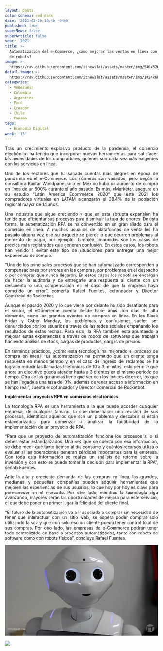 ```yaml
---
layout: posts
color-schema: red-dark
date: '2021-03-29 10:40 -0400'
published: true
superNews: false
superArticle: false
year: '2021'
title: >-
  Automatización del e-Commerce, ¿cómo mejorar las ventas en línea con la ayuda
  de robots?
image: >-
  https://raw.githubusercontent.com/itnewslat/assets/master/img/540x320/Robots-p.jpg
detail-image: >-
  https://raw.githubusercontent.com/itnewslat/assets/master/img/1024x680/Robots-g.jpg
categories:
  - Venezuela
  - Colombia
  - Argentina
  - Perú
  - Ecuador
  - Chile
  - Panama
tags:
  - Economía Digital
week: '13'
---
```

<p style="text-align: justify;">Tras un crecimiento explosivo producto de la pandemia, el comercio electrónico ha tenido que incorporar nuevas herramientas para satisfacer las necesidades de los compradores, quienes son cada vez más exigentes con los servicios en línea.</p>
<p style="text-align: justify;">Uno de los sectores que ha sacado cuentas más alegres en época de pandemia es el e-Commerce. Los números son variados, pero según la consultora Kantar Worldpanel solo en México hubo un aumento de compra en línea de un 500% durante el año pasado. Es más, eMarketer, asegura en su estudio “Latin America Ecommerce 2020” que este 2021 los compradores virtuales en LATAM alcanzarán el 38.4% de la población regional mayor de 14 años.</p>
<p style="text-align: justify;">Una industria que sigue creciendo y que en esta abrupta expansión ha tenido que eficientar sus procesos para disminuir la tasa de errores. De esta forma, la automatización RPA se ha convertido en un gran aliado para el comercio en línea. A muchos usuarios de plataformas de venta les ha pasado alguna vez que su paquete se pierde o que ocurren problemas al momento de pagar, por ejemplo. También, conocidos son los casos de precios más registrados que generan confusión. En estos casos, los robots han venido a evitar este tipo de situaciones para entregar una mejor experiencia de compra.</p>
<p style="text-align: justify;">“Uno de los principales procesos que se han automatizado corresponden a compensaciones por errores en las compras, por problemas en el despacho o por compras que nunca llegaron. En estos casos los robots se encargan de hacer la auditoría y de entregarle una respuesta al cliente con un descuento o una compensación en el caso de que la empresa haya cometido un error”, comenta Rafael Fuentes, cofundador y Director Comercial de Rocketbot.</p>
<p style="text-align: justify;">Aunque el pasado 2020 y lo que viene por delante ha sido desafiante para el sector, el eCommerce cuenta desde hace años con días de alta demanda, como los grandes eventos de compras en línea. En los Black Friday y Cyber Monday, los problemas y confusiones suelen ser denunciados por los usuarios a través de las redes sociales empañando los resultados de estas fechas. Para esto, la RPA también está apuntando a mejorar estas experiencias a través de robots de softwares que trabajan haciendo análisis de stock, cargas de productos, cargas de precios.</p>
<p style="text-align: justify;">En términos prácticos, ¿cómo esta tecnología ha mejorado el proceso de compra en línea? “La automatización ha permitido que un cliente tenga respuesta en menos tiempo y en el caso de ingreso de reclamos se ha logrado reducir las llamadas telefónicas de 10 a  3 minutos, esto permite que ahora un ejecutivo pueda atender hasta a 3 clientes en el mismo periodo de tiempo. Otra de las ganancias tiene que ver con los índices de error,  los que se han llegado a una tasa del 0%, además de tener acceso a información en tiempo real”, cuenta el cofundador y Director Comercial de Rocketbot.</p>
<p style="text-align: justify;"><strong>Implementar proyectos RPA en comercios electrónicos</strong></p>
<p style="text-align: justify;">La tecnología RPA es una herramienta a la que puede acceder cualquier empresa, de cualquier tamaño, la que debe hacer una revisión de sus procesos,  identificar aquellos que son un problema y descubrir si están estandarizados para comenzar a analizar la factibilidad de la implementación de un proyecto de RPA.</p>
<p style="text-align: justify;">“Para que un proyecto de automatización funcione los procesos si o si deben estar estandarizados. Una vez que se cuenta con esa información, se debe medir qué tanto tiempo al día consume y cuántos recursos utiliza o evaluar si las operaciones generan pérdidas importantes para la empresa. Con toda esta información se realiza un análisis de retorno sobre la inversión y con esto se puede tomar la decisión para implementar la RPA”, señala Fuentes.</p>
<p style="text-align: justify;">Ante la alta y creciente demanda de las compras en línea, las grandes, medianas y pequeñas compañías pueden adquirir herramientas que mejoren las experiencias de sus usuarios, lo que hoy por hoy es clave para permanecer en el mercado. Por otro lado, mientras la tecnología siga avanzando, mayores serán las oportunidades de mejora para este servicio, el que debe poner en primer lugar la felicidad del cliente final.</p>
<p style="text-align: justify;">“El futuro de la automatización va a ir asociado a comprar sin necesidad de tener que interactuar con un sitio web, se espera poder comprar solo utilizando la voz y que con solo eso un cliente pueda tener control total de sus compras. Por otro lado, las empresas de e-Commerce podrán tener todo centralizado en base a procesos automatizados, tanto con robots de software como con robots físicos”, concluye Rafael Fuentes.</p>

![](https://raw.githubusercontent.com/itnewslat/assets/master/img/540x320/Robots-p.jpg)

<img src="https://tracker.metricool.com/c3po.jpg?hash=56f88a41e39ab42c063cc51676587a04"/>

